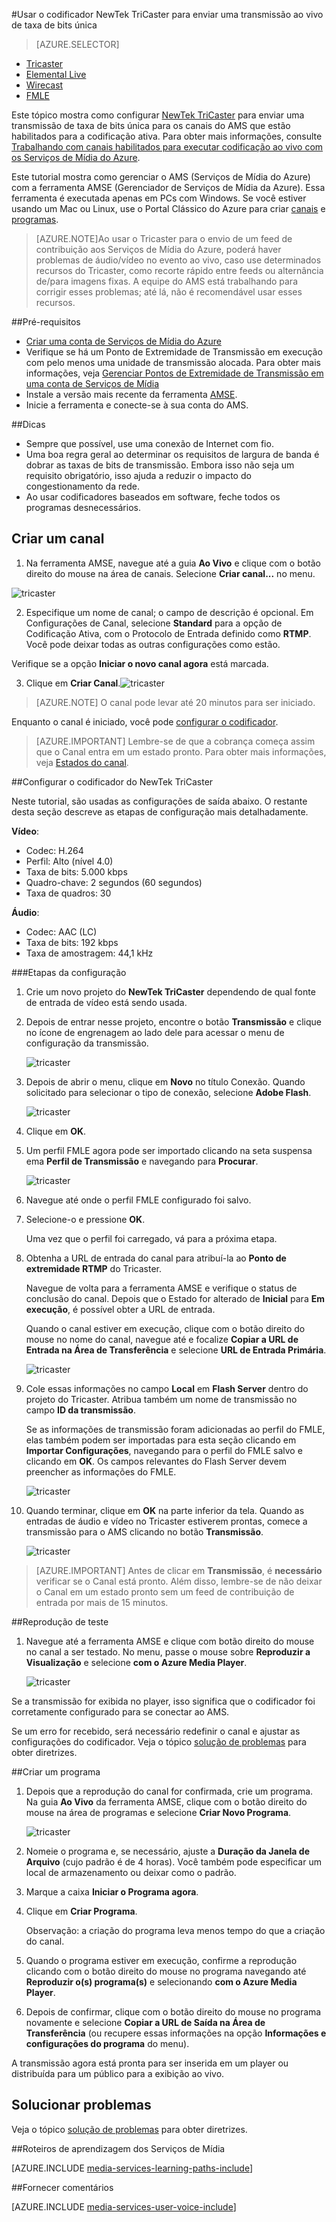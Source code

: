 <properties 
	pageTitle="Configurar o codificador NewTek TriCaster para enviar uma transmissão ao vivo de taxa de bits única" 
	description="Este tópico mostra como configurar TriCaster para enviar uma transmissão de taxa de bits única para os canais do AMS que estão habilitados para a codificação ativa." 
	services="media-services" 
	documentationCenter="" 
	authors="Juliako,cenkdin,anilmur" 
	manager="erikre" 
	editor=""/>

<tags 
	ms.service="media-services" 
	ms.workload="media" 
	ms.tgt_pltfrm="na" 
	ms.devlang="ne" 
	ms.topic="article" 
	ms.date="03/01/2016"   
	ms.author="juliako"/>

#Usar o codificador NewTek TriCaster para enviar uma transmissão ao vivo de taxa de bits única

> [AZURE.SELECTOR]
- [Tricaster](media-services-configure-tricaster-live-encoder.md)
- [Elemental Live](media-services-configure-elemental-live-encoder.md)
- [Wirecast](media-services-configure-wirecast-live-encoder.md)
- [FMLE](media-services-configure-fmle-live-encoder.md)

Este tópico mostra como configurar [NewTek TriCaster](http://newtek.com/products/tricaster-40.html) para enviar uma transmissão de taxa de bits única para os canais do AMS que estão habilitados para a codificação ativa. Para obter mais informações, consulte [Trabalhando com canais habilitados para executar codificação ao vivo com os Serviços de Mídia do Azure](media-services-manage-live-encoder-enabled-channels.md).

Este tutorial mostra como gerenciar o AMS (Serviços de Mídia do Azure) com a ferramenta AMSE (Gerenciador de Serviços de Mídia da Azure). Essa ferramenta é executada apenas em PCs com Windows. Se você estiver usando um Mac ou Linux, use o Portal Clássico do Azure para criar [canais](media-services-portal-creating-live-encoder-enabled-channel.md#create-a-channel) e [programas](media-services-portal-creating-live-encoder-enabled-channel#create-and-manage-a-program).

>[AZURE.NOTE]Ao usar o Tricaster para o envio de um feed de contribuição aos Serviços de Mídia do Azure, poderá haver problemas de áudio/vídeo no evento ao vivo, caso use determinados recursos do Tricaster, como recorte rápido entre feeds ou alternância de/para imagens fixas. A equipe do AMS está trabalhando para corrigir esses problemas; até lá, não é recomendável usar esses recursos.


##Pré-requisitos

- [Criar uma conta de Serviços de Mídia do Azure](media-services-create-account.md)
- Verifique se há um Ponto de Extremidade de Transmissão em execução com pelo menos uma unidade de transmissão alocada. Para obter mais informações, veja [Gerenciar Pontos de Extremidade de Transmissão em uma conta de Serviços de Mídia](media-services-manage-origins.md)
- Instale a versão mais recente da ferramenta [AMSE](https://github.com/Azure/Azure-Media-Services-Explorer).
- Inicie a ferramenta e conecte-se à sua conta do AMS.

##Dicas

- Sempre que possível, use uma conexão de Internet com fio.
- Uma boa regra geral ao determinar os requisitos de largura de banda é dobrar as taxas de bits de transmissão. Embora isso não seja um requisito obrigatório, isso ajuda a reduzir o impacto do congestionamento da rede.
- Ao usar codificadores baseados em software, feche todos os programas desnecessários.

## Criar um canal

1.  Na ferramenta AMSE, navegue até a guia **Ao Vivo** e clique com o botão direito do mouse na área de canais. Selecione **Criar canal...** no menu.

![tricaster](./media/media-services-tricaster-live-encoder/media-services-tricaster1.png)

2. Especifique um nome de canal; o campo de descrição é opcional. Em Configurações de Canal, selecione **Standard** para a opção de Codificação Ativa, com o Protocolo de Entrada definido como **RTMP**. Você pode deixar todas as outras configurações como estão.


Verifique se a opção **Iniciar o novo canal agora** está marcada.

3. Clique em **Criar Canal**.![tricaster](./media/media-services-tricaster-live-encoder/media-services-tricaster2.png)

>[AZURE.NOTE] O canal pode levar até 20 minutos para ser iniciado.


Enquanto o canal é iniciado, você pode [configurar o codificador](media-services-configure-tricaster-live-encoder.md#configure_tricaster_rtmp).

>[AZURE.IMPORTANT] Lembre-se de que a cobrança começa assim que o Canal entra em um estado pronto. Para obter mais informações, veja [Estados do canal](media-services-manage-live-encoder-enabled-channels.md#states).

##<a id=configure_tricaster_rtmp></a>Configurar o codificador do NewTek TriCaster

Neste tutorial, são usadas as configurações de saída abaixo. O restante desta seção descreve as etapas de configuração mais detalhadamente.

**Vídeo**:
 
- Codec: H.264 
- Perfil: Alto (nível 4.0) 
- Taxa de bits: 5.000 kbps 
- Quadro-chave: 2 segundos (60 segundos) 
- Taxa de quadros: 30
 
**Áudio**:

- Codec: AAC (LC) 
- Taxa de bits: 192 kbps 
- Taxa de amostragem: 44,1 kHz


###Etapas da configuração

1. Crie um novo projeto do **NewTek TriCaster** dependendo de qual fonte de entrada de vídeo está sendo usada. 
2. Depois de entrar nesse projeto, encontre o botão **Transmissão** e clique no ícone de engrenagem ao lado dele para acessar o menu de configuração da transmissão.

	![tricaster](./media/media-services-tricaster-live-encoder/media-services-tricaster3.png)
3. Depois de abrir o menu, clique em **Novo** no título Conexão. Quando solicitado para selecionar o tipo de conexão, selecione **Adobe Flash**.

	![tricaster](./media/media-services-tricaster-live-encoder/media-services-tricaster4.png)

4. Clique em **OK**.

5. Um perfil FMLE agora pode ser importado clicando na seta suspensa ema **Perfil de Transmissão** e navegando para **Procurar**.

	![tricaster](./media/media-services-tricaster-live-encoder/media-services-tricaster5.png)

6. Navegue até onde o perfil FMLE configurado foi salvo.
7. Selecione-o e pressione **OK**.

	Uma vez que o perfil foi carregado, vá para a próxima etapa.

6. Obtenha a URL de entrada do canal para atribuí-la ao **Ponto de extremidade RTMP** do Tricaster.
	
	Navegue de volta para a ferramenta AMSE e verifique o status de conclusão do canal. Depois que o Estado for alterado de **Inicial** para **Em execução**, é possível obter a URL de entrada.
	  
	Quando o canal estiver em execução, clique com o botão direito do mouse no nome do canal, navegue até e focalize **Copiar a URL de Entrada na Área de Transferência** e selecione **URL de Entrada Primária**.
	
	![tricaster](./media/media-services-tricaster-live-encoder/media-services-tricaster6.png)

7. Cole essas informações no campo **Local** em **Flash Server** dentro do projeto do Tricaster. Atribua também um nome de transmissão no campo **ID da transmissão**.

	Se as informações de transmissão foram adicionadas ao perfil do FMLE, elas também podem ser importadas para esta seção clicando em **Importar Configurações**, navegando para o perfil do FMLE salvo e clicando em **OK**. Os campos relevantes do Flash Server devem preencher as informações do FMLE.

	![tricaster](./media/media-services-tricaster-live-encoder/media-services-tricaster7.png)

9. Quando terminar, clique em **OK** na parte inferior da tela. Quando as entradas de áudio e vídeo no Tricaster estiverem prontas, comece a transmissão para o AMS clicando no botão **Transmissão**.

	![tricaster](./media/media-services-tricaster-live-encoder/media-services-tricaster11.png)

>[AZURE.IMPORTANT] Antes de clicar em **Transmissão**, é **necessário** verificar se o Canal está pronto. Além disso, lembre-se de não deixar o Canal em um estado pronto sem um feed de contribuição de entrada por mais de 15 minutos.

##Reprodução de teste
  
1. Navegue até a ferramenta AMSE e clique com botão direito do mouse no canal a ser testado. No menu, passe o mouse sobre **Reproduzir a Visualização** e selecione **com o Azure Media Player**.  

	![tricaster](./media/media-services-tricaster-live-encoder/media-services-tricaster8.png)

Se a transmissão for exibida no player, isso significa que o codificador foi corretamente configurado para se conectar ao AMS.

Se um erro for recebido, será necessário redefinir o canal e ajustar as configurações do codificador. Veja o tópico [solução de problemas](media-services-troubleshooting-live-streaming.md) para obter diretrizes.

##Criar um programa

1. Depois que a reprodução do canal for confirmada, crie um programa. Na guia **Ao Vivo** da ferramenta AMSE, clique com o botão direito do mouse na área de programas e selecione **Criar Novo Programa**.  

	![tricaster](./media/media-services-tricaster-live-encoder/media-services-tricaster9.png)

2. Nomeie o programa e, se necessário, ajuste a **Duração da Janela de Arquivo** (cujo padrão é de 4 horas). Você também pode especificar um local de armazenamento ou deixar como o padrão.
3. Marque a caixa **Iniciar o Programa agora**.
4. Clique em **Criar Programa**.  
  
	Observação: a criação do programa leva menos tempo do que a criação do canal.
 
5. Quando o programa estiver em execução, confirme a reprodução clicando com o botão direito do mouse no programa navegando até **Reproduzir o(s) programa(s)** e selecionando **com o Azure Media Player**.
6. Depois de confirmar, clique com o botão direito do mouse no programa novamente e selecione **Copiar a URL de Saída na Área de Transferência** (ou recupere essas informações na opção **Informações e configurações do programa** do menu). 

A transmissão agora está pronta para ser inserida em um player ou distribuída para um público para a exibição ao vivo.


## Solucionar problemas

Veja o tópico [solução de problemas](media-services-troubleshooting-live-streaming.md) para obter diretrizes.


##Roteiros de aprendizagem dos Serviços de Mídia

[AZURE.INCLUDE [media-services-learning-paths-include](../../includes/media-services-learning-paths-include.md)]

##Fornecer comentários

[AZURE.INCLUDE [media-services-user-voice-include](../../includes/media-services-user-voice-include.md)]

<!---HONumber=AcomDC_0302_2016-->